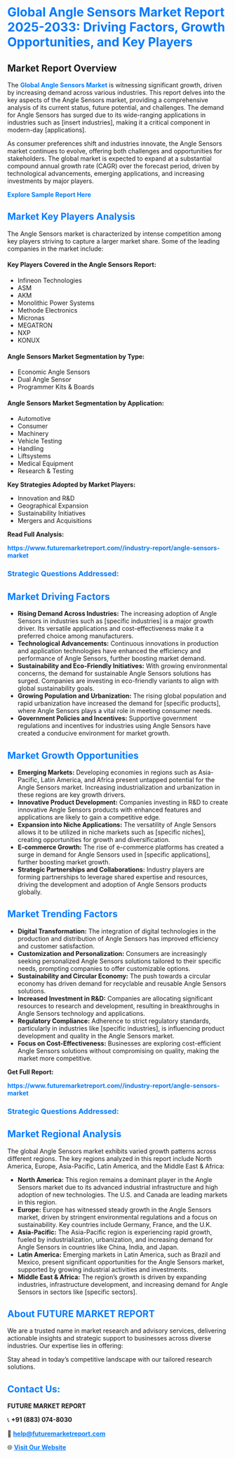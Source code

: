 <h1 style="color: #007BFF;">Global Angle Sensors Market Report 2025-2033: Driving Factors, Growth Opportunities, and Key Players</h1>

<section id="overview">
<h2>Market Report Overview</h2>
<p>The <a href="https://www.futuremarketreport.com//industry-report/angle-sensors-market" style="color: #007BFF; text-decoration: none;"><strong>Global Angle Sensors Market</strong></a> is witnessing significant growth, driven by increasing demand across various industries. This report delves into the key aspects of the Angle Sensors market, providing a comprehensive analysis of its current status, future potential, and challenges. The demand for Angle Sensors has surged due to its wide-ranging applications in industries such as [insert industries], making it a critical component in modern-day [applications].</p>
<p>As consumer preferences shift and industries innovate, the Angle Sensors market continues to evolve, offering both challenges and opportunities for stakeholders. The global market is expected to expand at a substantial compound annual growth rate (CAGR) over the forecast period, driven by technological advancements, emerging applications, and increasing investments by major players.</p>
</section>

<section id="overview">
<p><a href="https://www.futuremarketreport.com//request-sample/reportId=56953" style="color: #007BFF; text-decoration: none;"><strong>Explore Sample Report Here</strong></a></p>
</section>

<section id="key-players">
<h2 style="color: #007BFF;">Market Key Players Analysis</h2>
<p>The Angle Sensors market is characterized by intense competition among key players striving to capture a larger market share. Some of the leading companies in the market include:</p>
<h4>Key Players Covered in the Angle Sensors Report:</h4>
<ul><li>Infineon Technologies</li><li>ASM</li><li>AKM</li><li>Monolithic Power Systems</li><li>Methode Electronics</li><li>Micronas</li><li>MEGATRON</li><li>NXP</li><li>KONUX</li></ul>
<h4>Angle Sensors Market Segmentation by Type:</h4>
<ul><li>Economic Angle Sensors</li><li>Dual Angle Sensor</li><li>Programmer Kits &amp; Boards</li></ul>

<h4>Angle Sensors Market Segmentation by Application:</h4>
<ul><li>Automotive</li><li>Consumer</li><li>Machinery</li><li>Vehicle Testing</li><li>Handling</li><li>Liftsystems</li><li>Medical Equipment</li><li>Research &amp; Testing</li></ul>
<p><strong>Key Strategies Adopted by Market Players:</strong></p>
<ul>
<li>Innovation and R&D</li>
<li>Geographical Expansion</li>
<li>Sustainability Initiatives</li>
<li>Mergers and Acquisitions</li>
</ul>
</section>

<section>
<p><strong>Read Full Analysis: </strong></p><a href="https://www.futuremarketreport.com//industry-report/angle-sensors-market" style="color: #007BFF; text-decoration: none;"><strong>https://www.futuremarketreport.com//industry-report/angle-sensors-market</strong></a>
<h3 style="color: #007BFF;">Strategic Questions Addressed:</h3>
</section>

<section id="driving-factors">
<h2 style="color: #007BFF;">Market Driving Factors</h2>
<ul>
<li><strong>Rising Demand Across Industries:</strong> The increasing adoption of Angle Sensors in industries such as [specific industries] is a major growth driver. Its versatile applications and cost-effectiveness make it a preferred choice among manufacturers.</li>
<li><strong>Technological Advancements:</strong> Continuous innovations in production and application technologies have enhanced the efficiency and performance of Angle Sensors, further boosting market demand.</li>
<li><strong>Sustainability and Eco-Friendly Initiatives:</strong> With growing environmental concerns, the demand for sustainable Angle Sensors solutions has surged. Companies are investing in eco-friendly variants to align with global sustainability goals.</li>
<li><strong>Growing Population and Urbanization:</strong> The rising global population and rapid urbanization have increased the demand for [specific products], where Angle Sensors plays a vital role in meeting consumer needs.</li>
<li><strong>Government Policies and Incentives:</strong> Supportive government regulations and incentives for industries using Angle Sensors have created a conducive environment for market growth.</li>
</ul>
</section>

<section id="growth-opportunities">
<h2 style="color: #007BFF;">Market Growth Opportunities</h2>
<ul>
<li><strong>Emerging Markets:</strong> Developing economies in regions such as Asia-Pacific, Latin America, and Africa present untapped potential for the Angle Sensors market. Increasing industrialization and urbanization in these regions are key growth drivers.</li>
<li><strong>Innovative Product Development:</strong> Companies investing in R&D to create innovative Angle Sensors products with enhanced features and applications are likely to gain a competitive edge.</li>
<li><strong>Expansion into Niche Applications:</strong> The versatility of Angle Sensors allows it to be utilized in niche markets such as [specific niches], creating opportunities for growth and diversification.</li>
<li><strong>E-commerce Growth:</strong> The rise of e-commerce platforms has created a surge in demand for Angle Sensors used in [specific applications], further boosting market growth.</li>
<li><strong>Strategic Partnerships and Collaborations:</strong> Industry players are forming partnerships to leverage shared expertise and resources, driving the development and adoption of Angle Sensors products globally.</li>
</ul>
</section>

<section id="trending-factors">
<h2 style="color: #007BFF;">Market Trending Factors</h2>
<ul>
<li><strong>Digital Transformation:</strong> The integration of digital technologies in the production and distribution of Angle Sensors has improved efficiency and customer satisfaction.</li>
<li><strong>Customization and Personalization:</strong> Consumers are increasingly seeking personalized Angle Sensors solutions tailored to their specific needs, prompting companies to offer customizable options.</li>
<li><strong>Sustainability and Circular Economy:</strong> The push towards a circular economy has driven demand for recyclable and reusable Angle Sensors solutions.</li>
<li><strong>Increased Investment in R&D:</strong> Companies are allocating significant resources to research and development, resulting in breakthroughs in Angle Sensors technology and applications.</li>
<li><strong>Regulatory Compliance:</strong> Adherence to strict regulatory standards, particularly in industries like [specific industries], is influencing product development and quality in the Angle Sensors market.</li>
<li><strong>Focus on Cost-Effectiveness:</strong> Businesses are exploring cost-efficient Angle Sensors solutions without compromising on quality, making the market more competitive.</li>
</ul>
</section>

<section>
<p><strong>Get Full Report: </strong></p><a href="https://www.futuremarketreport.com//industry-report/angle-sensors-market" style="color: #007BFF; text-decoration: none;"><strong>https://www.futuremarketreport.com//industry-report/angle-sensors-market</strong></a>
<h3 style="color: #007BFF;">Strategic Questions Addressed:</h3>
</section>


<section id="regional-analysis">
<h2 style="color: #007BFF;">Market Regional Analysis</h2>
<p>The global Angle Sensors market exhibits varied growth patterns across different regions. The key regions analyzed in this report include North America, Europe, Asia-Pacific, Latin America, and the Middle East & Africa:</p>
<ul>
<li><strong>North America:</strong> This region remains a dominant player in the Angle Sensors market due to its advanced industrial infrastructure and high adoption of new technologies. The U.S. and Canada are leading markets in this region.</li>
<li><strong>Europe:</strong> Europe has witnessed steady growth in the Angle Sensors market, driven by stringent environmental regulations and a focus on sustainability. Key countries include Germany, France, and the U.K.</li>
<li><strong>Asia-Pacific:</strong> The Asia-Pacific region is experiencing rapid growth, fueled by industrialization, urbanization, and increasing demand for Angle Sensors in countries like China, India, and Japan.</li>
<li><strong>Latin America:</strong> Emerging markets in Latin America, such as Brazil and Mexico, present significant opportunities for the Angle Sensors market, supported by growing industrial activities and investments.</li>
<li><strong>Middle East & Africa:</strong> The region’s growth is driven by expanding industries, infrastructure development, and increasing demand for Angle Sensors in sectors like [specific sectors].</li>
</ul>
</section>

<footer>
<h2 style="color: #007BFF;">About FUTURE MARKET REPORT</h2>
<p>We are a trusted name in market research and advisory services, delivering actionable insights and strategic support to businesses across diverse industries. Our expertise lies in offering:</p>

<p>Stay ahead in today’s competitive landscape with our tailored research solutions.</p>

<h2 style="color: #007BFF;">Contact Us:</h2>
<p><strong>FUTURE MARKET REPORT</strong></p>
<p>📞 <strong>+91 (883) 074-8030</strong></p>
<p>📧 <strong><a href="mailto:help@futuremarketreport.com" style="color: #007BFF;">help@futuremarketreport.com</a></strong></p>
<p>🌐 <strong><a href="https://www.futuremarketreport.com/" style="color: #007BFF;">Visit Our Website</a></strong></p>
</footer>
